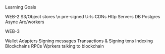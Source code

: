 Learning Goals

WEB-2
S3/Object stores \n
pre-signed Urls
CDNs
Http Servers
DB Postgres
Async Arc/workers

WEB-3

Wallet Adapters
Signing messages
Transactions & Signing txns
Indexing Blockchains
RPCs
Wprkers talking to blockchain
